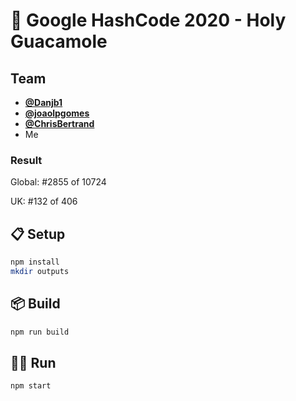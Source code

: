# :avocado: Google HashCode 2020 - Holy Guacamole

## Team

- [**@Danjb1**](https://github.com/Danjb1)
- [**@joaolpgomes**](https://github.com/joaolpgomes)
- [**@ChrisBertrand**](https://github.com/ChrisBertrand)
- Me

### Result

Global: #2855 of 10724

UK: #132 of 406

## :clipboard: Setup

```bash
npm install
mkdir outputs
```

## :package: Build

```bash
npm run build
```

## :running_man: Run

```bash
npm start
```
